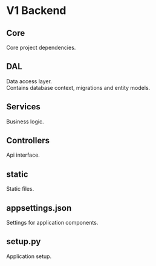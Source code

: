 # V1 Backend

## Core

Core project dependencies.  

## DAL

Data access layer.  
Contains database context, migrations and entity models.  

## Services

Business logic.  

## Controllers

Api interface.  


## static

Static files.  

## appsettings.json

Settings for application components.  

## setup.py

Application setup.  


